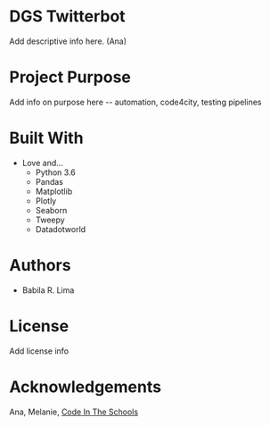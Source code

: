 
# DGS Twitterbot

Add descriptive info here. (Ana)

# Project Purpose

Add info on purpose here -- automation, code4city, testing pipelines

# Built With  

* Love and...
  * Python 3.6
  * Pandas
  * Matplotlib
  * Plotly
  * Seaborn
  * Tweepy
  * Datadotworld

# Authors

* Babila R. Lima

# License

Add license info

# Acknowledgements

Ana, Melanie, [Code In The Schools](https://www.codeintheschools.org/)
